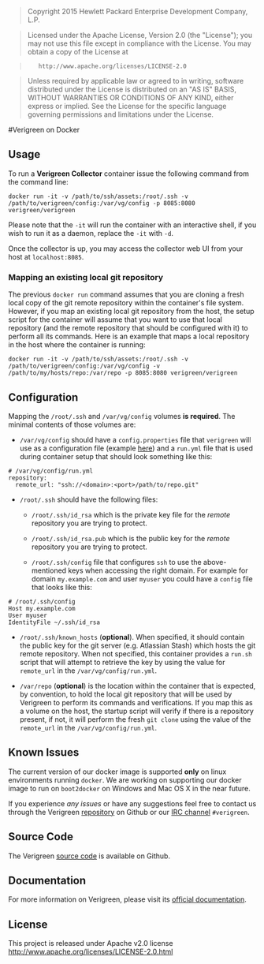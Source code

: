 >Copyright 2015 Hewlett Packard Enterprise Development Company, L.P.

> Licensed under the Apache License, Version 2.0 (the "License");
 you may not use this file except in compliance with the License.
 You may obtain a copy of the License at

>        http://www.apache.org/licenses/LICENSE-2.0

> Unless required by applicable law or agreed to in writing, software distributed under the License is distributed on an "AS IS" BASIS, WITHOUT WARRANTIES OR CONDITIONS OF ANY KIND, either express or implied.
 See the License for the specific language governing permissions and limitations under the License.

#Verigreen on Docker

## Usage

To run a **Verigreen Collector** container issue the following command from the command line:

```
docker run -it -v /path/to/ssh/assets:/root/.ssh -v /path/to/verigreen/config:/var/vg/config -p 8085:8080 verigreen/verigreen
```

Please note that the `-it` will run the container with an interactive shell, if you wish to run it as a daemon, replace the `-it` with `-d`.

Once the collector is up, you may access the collector web UI from your host at `localhost:8085`.

### Mapping an existing local git repository

The previous `docker run` command assumes that you are cloning a fresh local copy of the git remote repository within the container's file system. However, if you map an existing local git repository from the host, the setup script for the container will assume that you want to use that local repository (and the remote repository that should be configured with it) to perform all its commands. Here is an example that maps a local repository in the host where the container is running:

```
docker run -it -v /path/to/ssh/assets:/root/.ssh -v /path/to/verigreen/config:/var/vg/config -v /path/to/my/hosts/repo:/var/repo -p 8085:8080 verigreen/verigreen
```

##  Configuration
Mapping the `/root/.ssh` and `/var/vg/config` volumes **is required**. The minimal contents of those volumes are:

- `/var/vg/config` should have a `config.properties` file that `verigreen` will use as a configuration file (example [here](https://github.com/Verigreen/verigreen/blob/master/verigreen-collector-webapp/resources/config.properties)) and a `run.yml` file that is used during container setup that should look something like this:

```
# /var/vg/config/run.yml
repository:
  remote_url: "ssh://<domain>:<port>/path/to/repo.git"
```

- `/root/.ssh` should have the following files:

  - `/root/.ssh/id_rsa` which is the private key file for the *remote* repository you are trying to protect.

  - `/root/.ssh/id_rsa.pub` which is the public key for the *remote* repository you are trying to protect. 

  - `/root/.ssh/config` file that configures `ssh` to use the above-mentioned keys when accessing the right domain. For example for domain `my.example.com` and user `myuser` you could have a `config` file that looks like this:

```
# /root/.ssh/config
Host my.example.com
User myuser
IdentityFile ~/.ssh/id_rsa
```

  - `/root/.ssh/known_hosts` (**optional**). When specified, it should contain the public key for the git server (e.g. Atlassian Stash) which hosts the git remote repository. When not specified, this container provides a `run.sh` script that will attempt to retrieve the key by using the value for `remote_url` in the `/var/vg/config/run.yml`. 

- `/var/repo` (**optional**) is the location within the container that is expected, by convention, to hold the local git repository that will be used by Verigreen to perform its commands and verifications. If you map this as a volume on the host, the startup script will verify if there is a repository present, if not, it will perform the fresh `git clone` using the value of the `remote_url` in the `/var/vg/config/run.yml`.
 
## Known Issues

The current version of our docker image is supported **only** on linux environments running `docker`. We are working on supporting our docker image to run on `boot2docker` on Windows and Mac OS X in the near future.

If you experience *any issues* or have any suggestions feel free to contact us through the Verigreen [repository](https://github.com/verigreen/verigreen) on Github or our [IRC channel](https://webchat.freenode.net/)  `#verigreen`.

## Source Code

The Verigreen [source code](https://github.com/Verigreen/verigreen) is available on Github.

## Documentation

For more information on Verigreen, please visit its [official documentation](https://github.com/Verigreen/verigreen/wiki).

## License
This project is released under Apache v2.0 license
http://www.apache.org/licenses/LICENSE-2.0.html